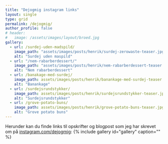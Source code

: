 ```yaml
---
title: "Dejogmig instagram links"
layout: single
type: grid
permalink: /dejogmig/
author_profile: false
# header:
#   image: /assets/images/layout/broed.jpg
gallery:
  - url: /surdej-uden-madspild/
    image_path: "assets/images/posts/henrik/surdej-zerowaste-teaser.jpg"
    alt: "Surdej uden maspild"
  - url: "/nem-rabarberdessert/"
    image_path: "assets/images/posts/henrik/nem-rabarberdessert-teaser.jpg"
    alt: "Nem rabarberdessert"
  - url: /banakage-med-surdej/
    image_path: assets/images/posts/henrik/banankage-med-surdej-teaser.jpg
    alt: "Banankage"
  - url: /surdejsrundstykker/
    image_path: assets/images/posts/henrik/surdejsrundstykker-teaser.jpg
    alt: "Surdejsrundstykker" 
  - url: /grove-potato-buns/
    image_path: assets/images/posts/henrik/grove-potato-buns-teaser.jpg
    alt: "Grove potato buns"
---
```

Herunder kan du finde links til opskrifter og blogpost som jeg har skrevet om på [instagram.com/dejogmig](https://instagram.com/dejogmig): 
{% include gallery id="gallery"  caption="" %}
